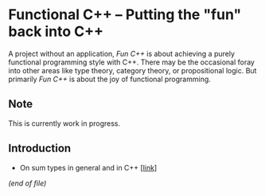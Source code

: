 # Functional C++ – Putting the "fun" back into C++

A project without an application, *Fun C++* is about achieving a
purely functional programming style with C++. There may be the
occasional foray into other areas like type theory, category theory,
or propositional logic. But primarily *Fun C++* is about the joy of
functional programming.

## Note

This is currently work in progress.

## Introduction

- On sum types in general and in C++ [[link](sum_types)]

_(end of file)_

